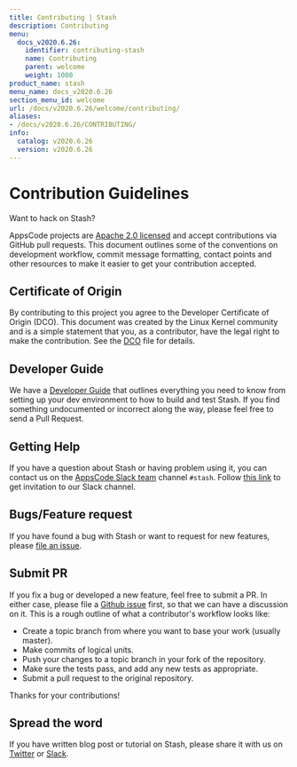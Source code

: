 ```yaml
---
title: Contributing | Stash
description: Contributing
menu:
  docs_v2020.6.26:
    identifier: contributing-stash
    name: Contributing
    parent: welcome
    weight: 1000
product_name: stash
menu_name: docs_v2020.6.26
section_menu_id: welcome
url: /docs/v2020.6.26/welcome/contributing/
aliases:
- /docs/v2020.6.26/CONTRIBUTING/
info:
  catalog: v2020.6.26
  version: v2020.6.26
---
```


# Contribution Guidelines
Want to hack on Stash?

AppsCode projects are [Apache 2.0 licensed](https://github.com/stashed/stash/blob/master/LICENSE) and accept contributions via
GitHub pull requests.  This document outlines some of the conventions on
development workflow, commit message formatting, contact points and other
resources to make it easier to get your contribution accepted.

## Certificate of Origin

By contributing to this project you agree to the Developer Certificate of
Origin (DCO). This document was created by the Linux Kernel community and is a
simple statement that you, as a contributor, have the legal right to make the
contribution. See the [DCO](https://github.com/stashed/stash/blob/master/DCO) file for details.

## Developer Guide

We have a [Developer Guide](/docs/v2020.6.26/setup/developer-guide/overview) that outlines everything you need to know from setting up your
dev environment to how to build and test Stash. If you find something undocumented or incorrect along the way,
please feel free to send a Pull Request.

## Getting Help

If you have a question about Stash or having problem using it, you can contact us on the [AppsCode Slack team](https://appscode.slack.com/messages/C8NCX6N23/details/) channel `#stash`. Follow [this link](https://slack.appscode.com) to get invitation to our Slack channel.

## Bugs/Feature request

If you have found a bug with Stash or want to request for new features, please [file an issue](https://github.com/stashed/stash/issues/new).

## Submit PR

If you fix a bug or developed a new feature, feel free to submit a PR. In either case, please file a [Github issue](https://github.com/stashed/stash/issues/new) first, so that we can have a discussion on it. This is a rough outline of what a contributor's workflow looks like:

- Create a topic branch from where you want to base your work (usually master).
- Make commits of logical units.
- Push your changes to a topic branch in your fork of the repository.
- Make sure the tests pass, and add any new tests as appropriate.
- Submit a pull request to the original repository.

Thanks for your contributions!

## Spread the word

If you have written blog post or tutorial on Stash, please share it with us on [Twitter](https://twitter.com/AppsCodeHQ) or [Slack](https://slack.appscode.com).
